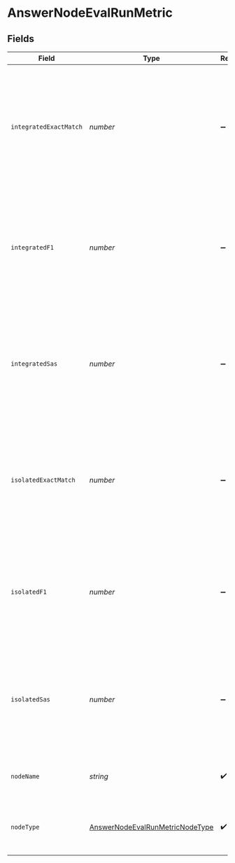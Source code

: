 # AnswerNodeEvalRunMetric


## Fields

| Field                                                                                                                                                                                           | Type                                                                                                                                                                                            | Required                                                                                                                                                                                        | Description                                                                                                                                                                                     |
| ----------------------------------------------------------------------------------------------------------------------------------------------------------------------------------------------- | ----------------------------------------------------------------------------------------------------------------------------------------------------------------------------------------------- | ----------------------------------------------------------------------------------------------------------------------------------------------------------------------------------------------- | ----------------------------------------------------------------------------------------------------------------------------------------------------------------------------------------------- |
| `integratedExactMatch`                                                                                                                                                                          | *number*                                                                                                                                                                                        | :heavy_minus_sign:                                                                                                                                                                              | The number of exact matches when the node is evaluated in the integrated mode. For more information, see [Experiments and Metrics](https://docs.cloud.deepset.ai/docs/experiments-and-metrics). |
| `integratedF1`                                                                                                                                                                                  | *number*                                                                                                                                                                                        | :heavy_minus_sign:                                                                                                                                                                              | The F1 score of the node when the node is evaluated in the integrated mode. For more information, see [Experiments and Metrics](https://docs.cloud.deepset.ai/docs/experiments-and-metrics).    |
| `integratedSas`                                                                                                                                                                                 | *number*                                                                                                                                                                                        | :heavy_minus_sign:                                                                                                                                                                              | The SAS score of the node when the node is evaluated in the integrated mode. For more information, see [Experiments and Metrics](https://docs.cloud.deepset.ai/docs/experiments-and-metrics).   |
| `isolatedExactMatch`                                                                                                                                                                            | *number*                                                                                                                                                                                        | :heavy_minus_sign:                                                                                                                                                                              | The number of exact matches when a node is evaluated in the isolated mode. For more information, see [Experiments and Metrics](https://docs.cloud.deepset.ai/docs/experiments-and-metrics).     |
| `isolatedF1`                                                                                                                                                                                    | *number*                                                                                                                                                                                        | :heavy_minus_sign:                                                                                                                                                                              | The F1 score of the node when the node is evaluated in the isolated mode. For more information, see [Experiments and Metrics](https://docs.cloud.deepset.ai/docs/experiments-and-metrics).      |
| `isolatedSas`                                                                                                                                                                                   | *number*                                                                                                                                                                                        | :heavy_minus_sign:                                                                                                                                                                              | The SAS score of the node when the node is evaluated in the isolated mode. For more information, see [Experiments and Metrics](https://docs.cloud.deepset.ai/docs/experiments-and-metrics).     |
| `nodeName`                                                                                                                                                                                      | *string*                                                                                                                                                                                        | :heavy_check_mark:                                                                                                                                                                              | The name of the evaluated pipeline node.                                                                                                                                                        |
| `nodeType`                                                                                                                                                                                      | [AnswerNodeEvalRunMetricNodeType](../../models/shared/answernodeevalrunmetricnodetype.md)                                                                                                       | :heavy_check_mark:                                                                                                                                                                              | This node returns 'Answer' objects, not 'Document' objects.                                                                                                                                     |